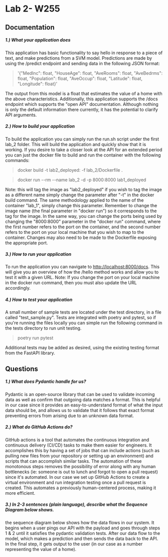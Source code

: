 Lab 2- W255
===============
## Documentation

##### 1.) What your application does
This application has basic functionality to say hello in response to a piece of text, and make predictions from a SVM model. Predictions are made by using the /predict endpoint and sending data in the following JSON format:
> '{"MedInc": float, "HouseAge": float, "AveRooms": float, "AveBedrms": float, "Population": float, "AveOccup": float, "Latitude": float, "Longitude": float}'

The output from this model is a float that estimates the value of a home with the above characteristics.
Additionally, this application supports the /docs endpoint which supports the "open API" documentation. Although nothing is only the default information there currently, it has the potential to clarify API arguments.

##### 2.) How to build your application
To build the application you can simply run the run.sh script under the first lab_2 folder. This will build the application and quickly show that it is working. If you desire to take a closer look at the API for an extended period you can just the docker file to build and run the container with the following commands:

> docker build -t lab2_deployed: -f lab_2/Dockerfile .

> docker run --rm --name lab_2 -d -p 8000:8000 lab1_deployed

Note: this will tag the image as "lab2_deployed" if you wish to tag the image as a different name simply change the parameter after "-t" in the docker build command. The same methodology applied to the name of the container "lab_1", simply change this parameter. Remember to change the image name (the final parameter in "docker run") so it corresponds to the tag for the image.
In the same way, you can change the ports being used by changing the "8000:8000" parameter in the "docker run" command, where the first number refers to the port on the container, and the second number refers to the port on your local machine that you wish to map to the container. Changes may also need to be made to the Dockerfile exposing the appropriate port.


#####  3.) How to run your application
To run the application you can navigate to [http://localhost:8000/docs](http://localhost:8000/docs). This will give you an overview of how the /hello method works and allow you to test it with a given URL. 
Note: If you change the port on your local machine in the docker run command, then you must also update the URL accordingly.  

#####  4.) How to test your application
A small number of sample tests are located under the test directory, in a file called "test_sample.py". Tests are integrated with poetry and pytest, so if you're running the files locally you can simple run the following command in the tests directory to run unit testing. 

> poetry run pytest

Additional tests may be added as desired, using the existing testing format from the FastAPI library.


## Questions
##### 1.) What does Pydantic handle for us?
Pydantic is an open-source library that can be used to validate incoming data as well as confirm that outgoing data matches a format. This is helpful in our case since it provides an easy-to-understand format of what the input data should be, and allows us to validate that it follows that exact format preventing errors from arising due to an unknown data format.


##### 2.) What do GitHub Actions do?
GitHub actions is a tool that automates the continuous integration and continuous delivery (CI/CD) tasks to make them easier for engineers. It accomplishes this by having a set of jobs that can include actions (such as pulling new files from your repository or setting up an environment) and scripts that can accomplish similar tasks. The automation of these monotonous steps removes the possibility of error along with any human bottlenecks (ie: someone is out to lunch and forgot to open a pull request)  since it's automated. In our case we set up GitHub Actions to create a virtual environment and run integration testing once a pull request is created. This automates a previously human-centered process, making it more efficient. 


##### 3.) In 2-3 sentences (plain language), describe what the Sequence Diagram below shows.
the sequence diagram below shows how the data flows in our system. It begins when a user pings our API with the payload and goes through steps 1 & 2 until it satisfies the pydantic validation tests. After our data flow to the model, which makes a prediction and then sends the data back to the API. In the final step, it gets output to the user (in our case as a number representing the value of a home).





